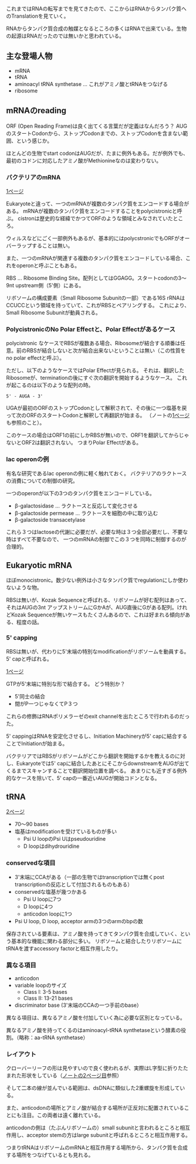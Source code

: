 これまではRNAの転写までを見てきたので、ここからはRNAからタンパク質へのTranslationを見ていく。

RNAからタンパク質合成の触媒となるところの多くはRNAで出来ている。生物の起源はRNAだったのでは無いかと思われている。

## 主な登場人物

- mRNA
- tRNA
- aminoacyl tRNA synthetase ... これがアミノ酸とtRNAをつなげる
- ribosome


## mRNAのreading

ORF (Open Reading Frame)は良く出てくる言葉だが定義はなんだろう？
AUGのスタートCodonから、ストップCodonまでの、ストップCodonを含まない範囲、という感じか。

ほとんどの生物でstart codonはAUGだが、たまに例外もある。だが例外でも、最初のコドンに対応したアミノ酸がMethionineなのは変わりない。

### バクテリアのmRNA

[1ページ](https://karino2.github.io/ImageGallery/MolecularBiology728x3.html#lg=1&slide=0)

Eukaryoteと違って、一つのmRNAが複数のタンパク質をエンコードする場合がある。
mRNAが複数のタンパク質をエンコードすることをpolycistronicと呼ぶ。
cistronは歴史的な経緯でかつてORFのような領域とみなされていたところ。

ウィルスなどにごく一部例外もあるが、基本的にはpolycstronicでもORFがオーバーラップすることは無い。

また、一つのmRNAが関連する複数のタンパク質をエンコードしている場合、これをoperonと呼ぶこともある。

RBS ... Ribosome Binding Site。配列としてはGGAGG。スタートcodonの3〜9nt upstream側（5'側）にある。

リボソームの構成要素（Small Ribosome Subunitの一部）である16S rRNAはCCUCCという領域を持っていて、これがRBSとペアリングする。
これにより、Small Ribosome Subunitが動員される。

### PolycistronicのNo Polar Effectと、Polar Effectがあるケース

polycistronic なケースでRBSが複数ある場合、Ribosomeが結合する順番は任意。前のRBSが結合しないと次が結合出来ないということは無い（この性質をno polar effectと呼ぶ）。

ただし、以下のようなケースではPolar Effectが見られる。
それは、翻訳したRibosomeが、terminationの後にすぐ次の翻訳を開始するようなケース。
これが起こるのは以下のような配列の時。

```
5' - AUGA - 3'
```

UGAが最初のORFのストップCodonとして解釈されて、その後に一つ塩基を戻って次のORFのスタートCodonと解釈して再翻訳が始まる。
（ノートの[1ページ](https://karino2.github.io/ImageGallery/MolecularBiology728x3.html#lg=1&slide=0)も参照のこと）。

このケースの場合はORF1の前にしかRBSが無いので、ORF1を翻訳してからじゃないとORF2は翻訳されない。
つまりPolar Effectがある。

### lac operonの例

有名な研究であるlac operonの例に軽く触れておく。
バクテリアのラクトースの消費についての制御の研究。

一つのoperonが以下の3つのタンパク質をエンコードしている。

- β-galactosidase ... ラクトースと反応して変化させる
- β-galactoside permease ... ラクトースを細胞の中に取り込む
- β-galactoside transacetylase

これら３つはlactoseの代謝に必要だが、必要な時は３つ全部必要だし、不要な時はすべて不要なので、
一つのmRNAの制御でこの３つを同時に制御するのが合理的。

## Eukaryotic mRNA

ほぼmonocistronic。数少ない例外は小さなタンパク質でregulationにしか使わないような物。

RBSは無いが、Kozak Sequenceと呼ばれる、リボソームが好む配列はあって、それはAUGの3nt アップストリームにGかAが、AUG直後にGがある配列。けれどKozak Sequenceが無いケースもたくさんあるので、これは好まれる傾向がある、程度の話。

### 5' capping

RBSは無いが、代わりに5'末端の特別なmodificationがリボソームを動員する。5' capと呼ばれる。

[1ページ](https://karino2.github.io/ImageGallery/MolecularBiology728x3.html#lg=1&slide=0)

GTPが5'末端に特別な形で結合する。
どう特別か？

- 5'同士の結合
- 間がP一つじゃなくてP３つ

これらの修飾はRNAポリメラーゼのexit channelを出たところで行われるのだった。

5' cappingはRNAを安定化させるし、Initiation Machineryが5' capに結合することでInitiationが始まる。

バクテリアではRBSがリボソームがどこから翻訳を開始するかを教えるのに対し、Eukaryoteでは5' capに結合したあとにそこからdownstreamをAUGが出てくるまでスキャンすることで翻訳開始位置を調べる。
あまりにも近すぎる例外的なケースを除いて、5' capの一番近いAUGが開始コドンとなる。

## tRNA

[2ページ](https://karino2.github.io/ImageGallery/MolecularBiology728x3.html#lg=1&slide=1)

- 70〜90 bases
- 塩基はmodificationを受けているものが多い
   - Psi U loopのPsi Uはpseudouridine
   - D loopはdihydrouridine

### conservedな項目

- 3'末端にCCAがある（一部の生物ではtranscriptionでは無くpost transcriptionの反応として付加されるものもある）
- conservedな塩基が幾つかある
    - Psi U loopに7つ
    - D loopに4つ
    - anticodon loopに1つ
- Psi U loop, D loop, acceptor armの3つのarmのbpの数

保存されている要素は、アミノ酸を持ってきてタンパク質を合成していく、という基本的な機能に関わる部分に多い。
リボソームと結合したりリボソームにtRNAを渡すaccessory factorと相互作用したり。

### 異なる項目

- anticodon
- variable loopのサイズ
   - Class I: 3-5 bases
   - Class II: 13-21 bases
- discriminator base (3'末端のCCAの一つ手前のbase）

異なる項目は、異なるアミノ酸を付加していく為に必要な区別となっている。

異なるアミノ酸を持ってくるのはaminoacyl-tRNA synthetaseという酵素の役割。（略称：aa-tRNA synthetase）

### レイアウト

クローバーリーフの形は見やすいので良く使われるが、実際はL字型に折りたたまれた形状をしている（[ノートの2ページ目](https://karino2.github.io/ImageGallery/MolecularBiology728x3.html#lg=1&slide=1)参照）

そして二本の線が並んでいる範囲は、dsDNAに類似した2重螺旋を形成している。

また、anticodonの場所とアミノ酸が結合する場所が正反対に配置されていることにも注目。この両者は遠く離れている。

anticodonの側は（たぶんリボソームの）small subunitと言われるところと相互作用し、acceptor stemの方はlarge subunitと呼ばれるところと相互作用する。

つまりtRNAはリボソームのmRNAと相互作用する場所から、タンパク質を合成する場所をつなげているとも見れる。